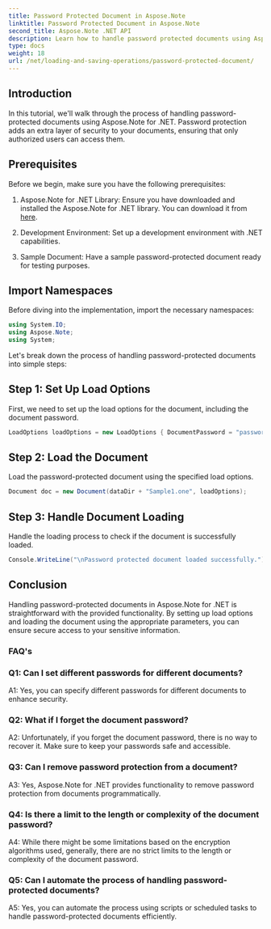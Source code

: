 ```yaml
---
title: Password Protected Document in Aspose.Note
linktitle: Password Protected Document in Aspose.Note
second_title: Aspose.Note .NET API
description: Learn how to handle password protected documents using Aspose.Note for .NET. Secure your sensitive information with ease.
type: docs
weight: 18
url: /net/loading-and-saving-operations/password-protected-document/
---
```

## Introduction

In this tutorial, we'll walk through the process of handling password-protected documents using Aspose.Note for .NET. Password protection adds an extra layer of security to your documents, ensuring that only authorized users can access them.

## Prerequisites

Before we begin, make sure you have the following prerequisites:

1. Aspose.Note for .NET Library: Ensure you have downloaded and installed the Aspose.Note for .NET library. You can download it from [here](https://releases.aspose.com/note/net/).

2. Development Environment: Set up a development environment with .NET capabilities.

3. Sample Document: Have a sample password-protected document ready for testing purposes.

## Import Namespaces

Before diving into the implementation, import the necessary namespaces:

```csharp
using System.IO;
using Aspose.Note;
using System;
```

Let's break down the process of handling password-protected documents into simple steps:

## Step 1: Set Up Load Options

First, we need to set up the load options for the document, including the document password.

```csharp
LoadOptions loadOptions = new LoadOptions { DocumentPassword = "password" };
```

## Step 2: Load the Document

Load the password-protected document using the specified load options.

```csharp
Document doc = new Document(dataDir + "Sample1.one", loadOptions);
```

## Step 3: Handle Document Loading

Handle the loading process to check if the document is successfully loaded.

```csharp
Console.WriteLine("\nPassword protected document loaded successfully.");
```

## Conclusion

Handling password-protected documents in Aspose.Note for .NET is straightforward with the provided functionality. By setting up load options and loading the document using the appropriate parameters, you can ensure secure access to your sensitive information.

### FAQ's

### Q1: Can I set different passwords for different documents?

A1: Yes, you can specify different passwords for different documents to enhance security.

### Q2: What if I forget the document password?

A2: Unfortunately, if you forget the document password, there is no way to recover it. Make sure to keep your passwords safe and accessible.

### Q3: Can I remove password protection from a document?

A3: Yes, Aspose.Note for .NET provides functionality to remove password protection from documents programmatically.

### Q4: Is there a limit to the length or complexity of the document password?

A4: While there might be some limitations based on the encryption algorithms used, generally, there are no strict limits to the length or complexity of the document password.

### Q5: Can I automate the process of handling password-protected documents?

A5: Yes, you can automate the process using scripts or scheduled tasks to handle password-protected documents efficiently.
